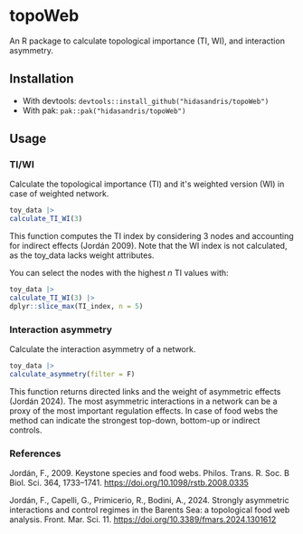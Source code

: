 # topoWeb

An R package to calculate topological importance (TI, WI), and interaction asymmetry.

## Installation

-   With devtools: `devtools::install_github("hidasandris/topoWeb")`
-   With pak: `pak::pak("hidasandris/topoWeb")`

## Usage

### TI/WI

Calculate the topological importance (TI) and it's weighted version (WI) in case of weighted network.

``` r
toy_data |>
calculate_TI_WI(3)
```

This function computes the TI index by considering 3 nodes and accounting for indirect effects (Jordán 2009). Note that the WI index is not calculated, as the toy_data lacks weight attributes.

You can select the nodes with the highest *n* TI values with:

``` r
toy_data |>
calculate_TI_WI(3) |>
dplyr::slice_max(TI_index, n = 5)
```

### Interaction asymmetry

Calculate the interaction asymmetry of a network.

``` r
toy_data |>
calculate_asymmetry(filter = F)
```

This function returns directed links and the weight of asymmetric effects (Jordán 2024). The most asymmetric interactions in a network can be a proxy of the most important regulation effects. In case of food webs the method can indicate the strongest top-down, bottom-up or indirect controls.

### References

Jordán, F., 2009. Keystone species and food webs. Philos. Trans. R. Soc. B Biol. Sci. 364, 1733–1741. <https://doi.org/10.1098/rstb.2008.0335>

Jordán, F., Capelli, G., Primicerio, R., Bodini, A., 2024. Strongly asymmetric interactions and control regimes in the Barents Sea: a topological food web analysis. Front. Mar. Sci. 11. <https://doi.org/10.3389/fmars.2024.1301612>
